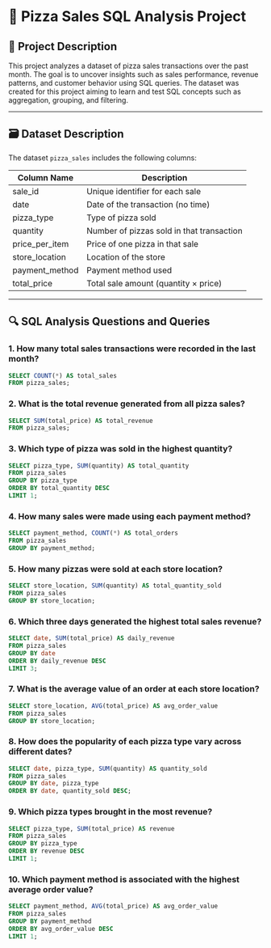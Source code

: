 # 🍕 Pizza Sales SQL Analysis Project

## 📘 Project Description

This project analyzes a dataset of pizza sales transactions over the past month. The goal is to uncover insights such as sales performance, revenue patterns, and customer behavior using SQL queries. The dataset was created for this project aiming to learn and test SQL concepts such as aggregation, grouping, and filtering.

---

## 🗃️ Dataset Description

The dataset `pizza_sales` includes the following columns:

| Column Name       | Description                               |
|-------------------|-------------------------------------------|
| sale_id           | Unique identifier for each sale           |
| date              | Date of the transaction (no time)         |
| pizza_type        | Type of pizza sold                        |
| quantity          | Number of pizzas sold in that transaction |
| price_per_item    | Price of one pizza in that sale           |
| store_location    | Location of the store                     |
| payment_method    | Payment method used                       |
| total_price       | Total sale amount (quantity × price)      |

---

## 🔍 SQL Analysis Questions and Queries

### 1. How many total sales transactions were recorded in the last month?
```sql
SELECT COUNT(*) AS total_sales
FROM pizza_sales;
```
###
### 2. What is the total revenue generated from all pizza sales?
```sql
SELECT SUM(total_price) AS total_revenue
FROM pizza_sales;
```
###
### 3.	Which type of pizza was sold in the highest quantity?
```sql
SELECT pizza_type, SUM(quantity) AS total_quantity
FROM pizza_sales
GROUP BY pizza_type
ORDER BY total_quantity DESC
LIMIT 1;
```
###
### 4.	How many sales were made using each payment method?
```sql
SELECT payment_method, COUNT(*) AS total_orders
FROM pizza_sales
GROUP BY payment_method;
```
###
### 5.	How many pizzas were sold at each store location?
```sql
SELECT store_location, SUM(quantity) AS total_quantity_sold
FROM pizza_sales
GROUP BY store_location;
```
###
### 6.	Which three days generated the highest total sales revenue?
```sql
SELECT date, SUM(total_price) AS daily_revenue
FROM pizza_sales
GROUP BY date
ORDER BY daily_revenue DESC
LIMIT 3;
```
###
### 7.	What is the average value of an order at each store location?
```sql
SELECT store_location, AVG(total_price) AS avg_order_value
FROM pizza_sales
GROUP BY store_location;
```
###
### 8.	How does the popularity of each pizza type vary across different dates?
```sql
SELECT date, pizza_type, SUM(quantity) AS quantity_sold
FROM pizza_sales
GROUP BY date, pizza_type
ORDER BY date, quantity_sold DESC;
```
###
### 9.	Which pizza types brought in the most revenue?
```sql
SELECT pizza_type, SUM(total_price) AS revenue
FROM pizza_sales
GROUP BY pizza_type
ORDER BY revenue DESC
LIMIT 1;
```
###
### 10.	Which payment method is associated with the highest average order value?
```sql
SELECT payment_method, AVG(total_price) AS avg_order_value
FROM pizza_sales
GROUP BY payment_method
ORDER BY avg_order_value DESC
LIMIT 1;
```
###








